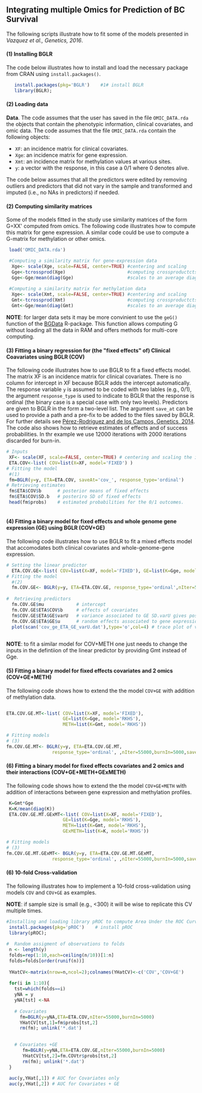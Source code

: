 ## Integrating multiple Omics for Prediction of BC Survival
The following scripts illustrate how to fit some of the models presented in *Vazquez et al., Genetics, 2016*.

#### (1) Installing BGLR
The code below illustrates how to install and load the necessary package from CRAN using `install.packages()`.
```R
   install.packages(pkg='BGLR')    #1# install BGLR
   library(BGLR); 
 ```   

#### (2) Loading data

**Data**. The code assumes that the user has saved in the file `OMIC_DATA.rda` the objects that contain the phenotypic information, clinical covariates, and omic data. The code assumes that the file `OMIC_DATA.rda` contain the following objects:
   * `XF`: an incidence matrix for clinical covariates.
   * `Xge`: an incidence matrix for gene expression. 
   * `Xmt`: an incidence matrix for methylation values at various sites.
   * `y`: a vector with the response, in this case a 0/1 where 0 denotes alive.

The code below assumes that all the predictors were edited by removing outliers and predictors that did not vary in the sample and transformed and imputed (i.e., no NAs in predictors) if needed.

 
#### (2) Computing similarity matrices
 Some of the models fitted in the study use similarity matrices of the form G=XX' computed from omics. The following code illustrates how to compute this matrix for gene expression. A similar code could be use to compute a G-matrix for methylation or other omics.
 
 ```R 
  load('OMIC_DATA.rda')

  #Computing a similarity matrix for gene-expression data
   Xge<- scale(Xge, scale=FALSE, center=TRUE) #centering and scaling
   Gge<-tcrossprod(Xge)                       #computing crossproductcts
   Gge<-Gge/mean(diag(Gge)                    #scales to an average diagonal value of 1.
   
  #Computing a similarity matrix for methylation data
   Xge<- scale(Xmt, scale=FALSE, center=TRUE) #centering and scaling
   Gmt<-tcrossprod(Xmt)                       #computing crossproductcts
   Gmt<-Gge/mean(diag(Gmt)                    #scales to an average diagonal value of 1.
```
 
**NOTE**: for larger data sets it may be more convinient to use the `geG()` function of the [BGData](https://github.com/quantgen/BGData) R-package. This function allows computing G without loading all the data in RAM and offers methods for multi-core computing. 


#### (3)  Fitting a binary regression for (the "fixed effects" of) Clinical Coavariates using BGLR (COV)

The following code illustrates how to use BGLR to fit a fixed effects model. The matrix XF is an incidence matrix for clinical covariates. There is no column for intercept in XF because BGLR adds the intercept automatically. The response variable `y` is assumed to be coded with two lables (e.g., 0/1), the argument `response_type` is used to indicate to BGLR that the response is ordinal (the binary case is a special case with only two levels). Predictors are given to BGLR in the form a two-level list. The argument `save_at` can be used to provide a path and a pre-fix to be added to the files saved by BGLR. For further details see [Pérez-Rodriguez and de los Campos, Genetics, 2014](http://www.genetics.org/content/genetics/198/2/483.full.pdf). The code also shows how to retrieve estimates of effects and of success probabilities. In thr example we use 12000 iterations with 2000 iterations discarded for burn-in. 

```R
# Inputs
 XF<- scale(XF, scale=FALSE, center=TRUE) # centering and scaling the incidence matrix for fixed effects.
 ETA.COV<-list( COV=list(X=XF, model='FIXED') )
# Fitting the model
 #(1)  
 fm=BGLR(y=y, ETA=ETA.COV, saveAt='cov_', response_type='ordinal')
# Retrieving estimates
 fm$ETA$COV$b      # posterior means of fixed effects
 fm$ETA$COV$SD.b   # posteriro SD of fixed effects
 head(fm$probs)    # estimated probabilities for the 0/1 outcomes.
 
```

#### (4)  Fitting a binary model for fixed effects and whole genome gene expression (GE) using BGLR (COV+GE)

The following code illustrates how to use BGLR to fit a mixed effects model that accomodates both clinical covariates and whole-genome-gene expression. 

```R
# Setting the linear predictor
  ETA.COV.GE<-list( COV=list(X=XF, model='FIXED'), GE=list(K=Gge, model='RKHS'))
# Fitting the model
  #(2)
  fm.COV.GE<- BGLR(y=y, ETA=ETA.COV.GE, response_type='ordinal',nIter=55000,burnIn=5000,saveAt='cov_ge_')
  
#  Retrieving predictors
  fm.COV.GE$mu            # intercept
  fm.COV.GE$ETA$COV$b     # effects of covariates
  fm$COV.GE$ETA$GE$varU   # variance associated to GE SD.varU gives posterior SD
  fm.COV.GE$ETA$GE$u      # random effects associated to gene expression
  plot(scan('cov_ge_ETA_GE_varU.dat'),type='o',col=4) # trace plot of variance of GE.
  
```

**NOTE**: to fit a similar model for COV+METH one just needs to change the inputs in the defintiion of the linear predictor by providing Gmt instead of Gge.

#### (5)  Fitting a binary model for fixed effects covariates and 2 omics (COV+GE+METH)
The following code shows how to extend the the model `COV+GE` with addition of methylation data.

```R

ETA.COV.GE.MT<-list( COV=list(X=XF, model='FIXED'),
                     GE=list(K=Gge, model='RKHS'),
                     METH=list(K=Gmt, model='RKHS'))

# Fitting models 
# (3) 
fm.COV.GE.MT<- BGLR(y=y, ETA=ETA.COV.GE.MT, 
                 response_type='ordinal', ,nIter=55000,burnIn=5000,saveAt='cov_ge_mt_')
```

#### (6)  Fitting a binary model for fixed effects covariates and 2 omics and their interactions (COV+GE+METH+GExMETH)
The following code shows how to extend the the model `COV+GE+METH` with addition of interactions between gene expression and methylation profiles.

```R
 K=Gmt*Gge
 K=K/mean(diag(K))
 ETA.COV.GE.MT.GExMT<-list( COV=list(X=XF, model='FIXED'),
                     GE=list(K=Gge, model='RKHS'),
                     METH=list(K=Gmt, model='RKHS'),
                     GExMETH=list(K=K, model='RKHS'))

# Fitting models 
# (3) 
fm.COV.GE.MT.GExMT<- BGLR(y=y, ETA=ETA.COV.GE.MT.GExMT, 
                 response_type='ordinal', ,nIter=55000,burnIn=5000,saveAt='cov_ge_mt_gexmt')
```

#### (6) 10-fold Cross-validation

The following illustrates how to implement a 10-fold cross-validation using models `COV` and `COV+GE` as examples.

**NOTE**: if sample size is small (e.g., <300) it will be wise to replicate this CV multiple times.

```R
#Installing and loading library pROC to compute Area Under the ROC Curve.
 install.packages(pkg='pROC')    # install pROC
 library(pROC);
 
#  Random assigment of observations to folds
 n <- length(y)
 folds=rep(1:10,each=ceiling(n/10))[1:n]
 folds=folds[order(runif(n))]
 
 YHatCV<-matrix(nrow=n,ncol=2);colnames(YHatCV)<-c('COV','COV+GE')
 
 for(i in 1:10){
   tst=which(folds==i)
   yNA = y
   yNA[tst] <-NA
 
   # Covariates
     fm=BGLR(y=yNA,ETA=ETA.COV,nIter=55000,burnIn=5000)
     YHatCV[tst,1]=fm$probs[tst,2]
     rm(fm); unlink('*.dat')     

   
   # Covariates +GE
      fm=BGLR(y=yNA,ETA=ETA.COV.GE,nIter=55000,burnIn=5000)
      YHatCV[tst,2]=fm.COVtr$probs[tst,2]
      rm(fm); unlink('*.dat')
 }
 
 auc(y,YHat[,1]) # AUC for Covariates only
 auc(y,YHat[,2]) # AUC for Covariates + GE
```
